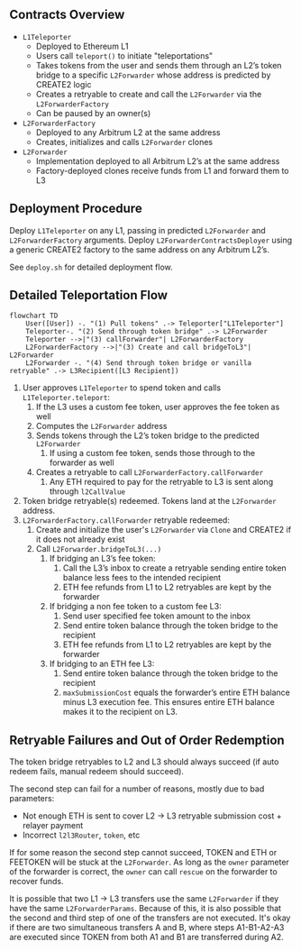 ## Contracts Overview

- `L1Teleporter`
    - Deployed to Ethereum L1
    - Users call `teleport()` to initiate "teleportations"
    - Takes tokens from the user and sends them through an L2’s token bridge to a specific `L2Forwarder` whose address is predicted by CREATE2 logic
    - Creates a retryable to create and call the `L2Forwarder` via the `L2ForwarderFactory`
    - Can be paused by an owner(s)
- `L2ForwarderFactory`
    - Deployed to any Arbitrum L2 at the same address
    - Creates, initializes and calls `L2Forwarder` clones
- `L2Forwarder`
    - Implementation deployed to all Arbitrum L2’s at the same address
    - Factory-deployed clones receive funds from L1 and forward them to L3

## Deployment Procedure
Deploy `L1Teleporter`  on any L1, passing in predicted `L2Forwarder`  and `L2ForwarderFactory`  arguments. Deploy `L2ForwarderContractsDeployer` using a generic CREATE2 factory to the same address on any Arbitrum L2’s.

See `deploy.sh`  for detailed deployment flow.

## Detailed Teleportation Flow

```mermaid
flowchart TD
	User([User]) -. "(1) Pull tokens" .-> Teleporter["L1Teleporter"]
	Teleporter-. "(2) Send through token bridge" .-> L2Forwarder
	Teleporter -->|"(3) callForwarder"| L2ForwarderFactory
	L2ForwarderFactory -->|"(3) Create and call bridgeToL3"| L2Forwarder
	L2Forwarder -. "(4) Send through token bridge or vanilla retryable" .-> L3Recipient([L3 Recipient])
```

1. User approves `L1Teleporter` to spend token and calls `L1Teleporter.teleport`:
    1. If the L3 uses a custom fee token, user approves the fee token as well
    2. Computes the `L2Forwarder` address
    3. Sends tokens through the L2’s token bridge to the predicted `L2Forwarder`
        1. If using a custom fee token, sends those through to the forwarder as well
    4. Creates a retryable to call `L2ForwarderFactory.callForwarder`
        1. Any ETH required to pay for the retryable to L3 is sent along through `l2CallValue` 
2. Token bridge retryable(s) redeemed. Tokens land at the `L2Forwarder` address.
3. `L2ForwarderFactory.callForwarder` retryable redeemed: 
    1. Create and initialize the user's `L2Forwarder` via `Clone` and CREATE2 if it does not already exist
    2. Call `L2Forwarder.bridgeToL3(...)` 
        1. If bridging an L3’s fee token:
            1. Call the L3’s inbox to create a retryable sending entire token balance less fees to the intended recipient
            2. ETH fee refunds from L1 to L2 retryables are kept by the forwarder
        2. If bridging a non fee token to a custom fee L3:
            1. Send user specified fee token amount to the inbox
            2. Send entire token balance through the token bridge to the recipient
            3. ETH fee refunds from L1 to L2 retryables are kept by the forwarder
        3. If bridging to an ETH fee L3:
            1. Send entire token balance through the token bridge to the recipient
            2. `maxSubmissionCost` equals the forwarder’s entire ETH balance minus L3 execution fee. This ensures entire ETH balance makes it to the recipient on L3.

## Retryable Failures and Out of Order Redemption

The token bridge retryables to L2 and L3 should always succeed (if auto redeem fails, manual redeem should succeed).

The second step can fail for a number of reasons, mostly due to bad parameters:
* Not enough ETH is sent to cover L2 -> L3 retryable submission cost + relayer payment
* Incorrect `l2l3Router`, `token`, etc

If for some reason the second step cannot succeed, TOKEN and ETH or FEETOKEN will be stuck at the `L2Forwarder`. As long as the `owner` parameter of the forwarder is correct, the `owner` can call `rescue` on the forwarder to recover funds.

It is possible that two L1 -> L3 transfers use the same `L2Forwarder` if they have the same `L2ForwarderParams`. Because of this, it is also possible that the second and third step of one of the transfers are not executed. It's okay if there are two simultaneous transfers A and B, where steps A1-B1-A2-A3 are executed since TOKEN from both A1 and B1 are transferred during A2.